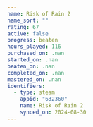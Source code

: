```yaml
---
name: Risk of Rain 2
name_sort: ""
rating: 67
active: false
progress: beaten
hours_played: 116
purchased_on: .nan
started_on: .nan
beaten_on: .nan
completed_on: .nan
mastered_on: .nan
identifiers:
  - type: steam
    appid: "632360"
    name: Risk of Rain 2
    synced_on: 2024-08-30
---
```

